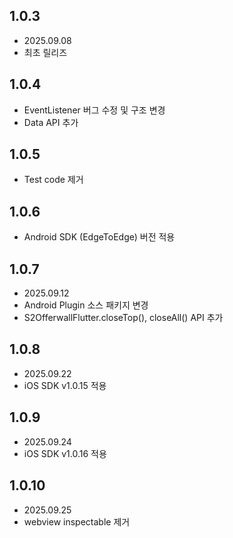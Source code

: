 ## 1.0.3
* 2025.09.08
* 최초 릴리즈
## 1.0.4
* EventListener 버그 수정 및 구조 변경
* Data API 추가
## 1.0.5
* Test code 제거
## 1.0.6
* Android SDK (EdgeToEdge) 버전 적용
## 1.0.7
* 2025.09.12
* Android Plugin 소스 패키지 변경
* S2OfferwallFlutter.closeTop(), closeAll() API 추가
## 1.0.8
* 2025.09.22
* iOS SDK v1.0.15 적용
## 1.0.9
* 2025.09.24
* iOS SDK v1.0.16 적용
## 1.0.10
* 2025.09.25
* webview inspectable 제거
